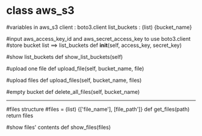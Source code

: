 class aws\_s3
============

#variables in aws\_s3
	client : boto3.client
	list_buckets : (list) {bucket_name}


#input aws_access_key_id and aws_secret_access_key to use boto3.client
#store bucket list ==> list_buckets
	def __init__(self, access_key, secret_key)


#show list_buckets
	def show_list_buckets(self)


#upload one file
	def upload_file(self, bucket_name, file)


#upload files
	def upload_files(self, bucket_name, files)


#empty bucket
	def delete_all_files(self, bucket_name)


-------------------------------------------------------
#files structure
#files = (list) {['file_name'], [file_path']}
def get_files(path)
	return files


#show files' contents
def show_files(files)

